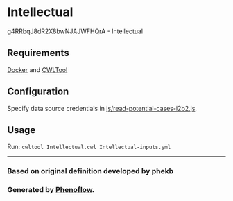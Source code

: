 # Intellectual

g4RRbqJ8dR2X8bwNJAJWFHQrA - Intellectual

## Requirements

[Docker](https://docs.docker.com/install/) and [CWLTool](https://github.com/common-workflow-language/cwltool#install)

## Configuration

Specify data source credentials in [js/read-potential-cases-i2b2.js](js/read-potential-cases-i2b2.js).

## Usage

Run: `cwltool Intellectual.cwl Intellectual-inputs.yml`

***

### Based on original definition developed by phekb
### Generated by [Phenoflow](https://kclhi.org/phenoflow).
